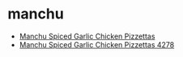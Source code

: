 # manchu

 * [Manchu Spiced Garlic Chicken Pizzettas](../../index/m/manchu-spiced-garlic-chicken-pizzettas-4278.json)
 * [Manchu Spiced Garlic Chicken Pizzettas 4278](../../index/m/manchu-spiced-garlic-chicken-pizzettas-4278.json)
